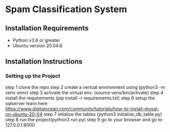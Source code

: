 #  Spam Classification System

## Installation Requirements
- Python v3.8 or greater
- Ubuntu version 20.04.6

## Installation Instructions

### Setting up the Project
  step 1 clone the repo
  step 2 create a vertual environment using (python3 -m venv venv)
  step 3 activate the virtual env. (source venv/bin/activate)
  step 4 install the requirements (pip install -r requirements.txt)
  step 6 setup the sqlserver learn here https://www.digitalocean.com/community/tutorials/how-to-install-mysql-on-ubuntu-20-04
  step 7 intialize the tables  (python3 initialize_db_table.py)
  step 8 run the project(python3 run.py)
  step 9 go to your browser and go to 127.0.0.1:8000
  
